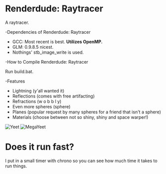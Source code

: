# Renderdude: Raytracer
A raytracer.

-Dependencies of Renderdude: Raytracer

* GCC: Most recent is best. **Utilizes OpenMP.**
* GLM: 0.9.8.5 nicest.
* Nothings' stb_image_write is used.

-How to Compile Renderdude: Raytracer

Run build.bat.

-Features

* Lightning (y'all wanted it)
* Reflections (comes with free artifacting)
* Refractions (w o b b l y)
* Even more spheres (sphere)
* Planes (popular request by many spheres for a friend that isn't a sphere)
* Materials (choose between not so shiny, shiny and space warper!)

![Yeet](https://cdn.discordapp.com/attachments/386259864416157697/556543477509521410/render.png)
![MegaYeet](https://cdn.discordapp.com/attachments/386259864416157697/556327937687814185/render.png)

# Does it run fast?
I put in a small timer with chrono so you can see how much time it takes to run things.
